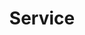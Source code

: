 ---
# An instance of the Featured widget.
# Documentation: https://wowchemy.com/docs/page-builder/
widget: featured

# This file represents a page section.
headless: true

# Order that this section appears on the page.
weight: 100

title: Service
subtitle: 

content:
  # Page type to display. E.g. post, talk, publication...
  page_type: conference
  # Choose how many pages you would like to display (0 = all pages)
  count: 0
  # Page order: descending (desc) or ascending (asc) date.
  order: desc
  

design:
  # Choose a view for the listings:
  #   1 = List
  #   2 = Compact
  #   3 = Card
  #   4 = Citation (publication only)
  view: 2
---